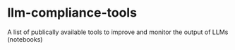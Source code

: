 # llm-compliance-tools
A list of publically available tools to improve and monitor the output of LLMs (notebooks)

